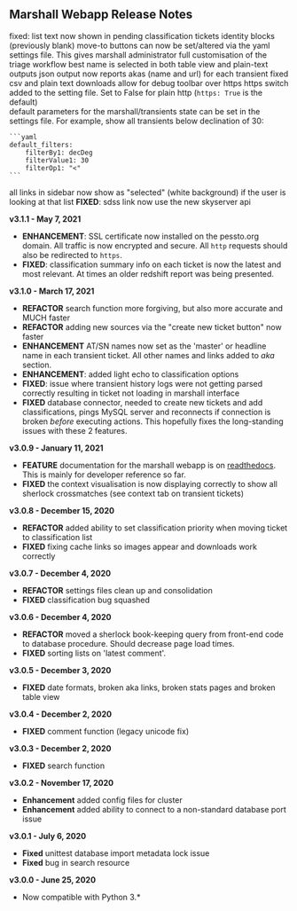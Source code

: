 
## Marshall Webapp Release Notes

fixed: list text now shown in pending classification tickets identity blocks (previously blank)
move-to buttons can now be set/altered via the yaml settings file. This gives marshall administrator full customisation of the triage workflow
best name is selected in both table view and plain-text outputs
json output now reports akas (name and url) for each transient
fixed csv and plain text downloads
allow for debug toolbar over https
https switch added to the setting file. Set to False for plain http (`https: True` is the default)  
default parameters for the marshall/transients state can be set in the settings file. For example, show all transients below declination of 30:

    ```yaml
    default_filters:
        filterBy1: decDeg
        filterValue1: 30
        filterOp1: "<" 
    ```

all links in sidebar now show as "selected" (white background) if the user is looking at that list
**FIXED**: sdss link now use the new skyserver api

**v3.1.1 - May 7, 2021**

* **ENHANCEMENT**: SSL certificate now installed on the pessto.org domain. All traffic is now encrypted and secure. All `http` requests should also be redirected to `https`.
* **FIXED**: classification summary info on each ticket is now the latest and most relevant. At times an older redshift report was being presented.

**v3.1.0 - March 17, 2021**

* **REFACTOR** search function more forgiving, but also more accurate and MUCH faster
* **REFACTOR** adding new sources via the "create new ticket button" now faster
* **ENHANCEMENT** AT/SN names now set as the 'master' or headline name in each transient ticket. All other names and links added to *aka* section.
* **ENHANCEMENT**: added light echo to classification options
* **FIXED**: issue where transient history logs were not getting parsed correctly resulting in ticket not loading in marshall interface
* **FIXED** database connector, needed to create new tickets and add classifications, pings MySQL server and reconnects if connection is broken *before* executing actions. This hopefully fixes the long-standing issues with these 2 features.

**v3.0.9 - January 11, 2021**

* **FEATURE** documentation for the marshall webapp is on [readthedocs](https://marshall-webapp.readthedocs.io/en/master/). This is mainly for developer reference so far.
* **FIXED** the context visualisation is now displaying correctly to show all sherlock crossmatches (see context tab on transient tickets)

**v3.0.8 - December 15, 2020**

* **REFACTOR** added ability to set classification priority when moving ticket to classification list
* **FIXED** fixing cache links so images appear and downloads work correctly

**v3.0.7 - December 4, 2020**

* **REFACTOR** settings files clean up and consolidation
* **FIXED** classification bug squashed

**v3.0.6 - December 4, 2020**

* **REFACTOR** moved a sherlock book-keeping query from front-end code to database procedure. Should decrease page load times.
* **FIXED** sorting lists on 'latest comment'.

**v3.0.5 - December 3, 2020**

* **FIXED** date formats, broken aka links, broken stats pages and broken table view

**v3.0.4 - December 2, 2020**

* **FIXED** comment function (legacy unicode fix)

**v3.0.3 - December 2, 2020**

* **FIXED** search function

**v3.0.2 - November 17, 2020**

* **Enhancement** added config files for cluster
* **Enhancement** added ability to connect to a non-standard database port issue

**v3.0.1 - July 6, 2020**

* **Fixed** unittest database import metadata lock issue
* **Fixed** bug in search resource

**v3.0.0 - June 25, 2020**

* Now compatible with Python 3.*
